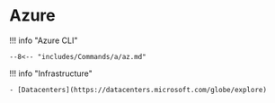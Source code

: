 # Azure

!!! info "Azure CLI"

    --8<-- "includes/Commands/a/az.md"

!!! info "Infrastructure"

    - [Datacenters](https://datacenters.microsoft.com/globe/explore)


